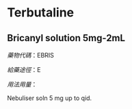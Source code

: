# Terbutaline

## Bricanyl solution 5mg-2mL

*藥物代碼*：EBRIS

*給藥途徑*：E

*用法用量*：

Nebuliser soln 5 mg up to qid.


